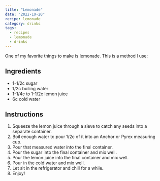 ```yaml
---
title: "Lemonade"
date: "2022-10-20"
recipe: lemonade
category: drinks
tags:
  - recipes
  - lemonade
  - drinks
---
```


One of my favorite things to make is lemonade. This is a method I use:

## Ingredients

- 1-1/2c sugar
- 1/2c boiling water
- 1-1/4c to 1-1/2c lemon juice
- 6c cold water

## Instructions

1. Squeeze the lemon juice through a sieve to catch any seeds into a separate container.
2. Boil enough water to pour 1/2c of it into an Anchor or Pyrex measuring cup.
3. Pour that measured water into the final container.
4. Pour the sugar into the final container and mix well.
5. Pour the lemon juice into the final container and mix well.
6. Pour in the cold water and mix well.
7. Let sit in the refrigerator and chill for a while.
8. Enjoy!
